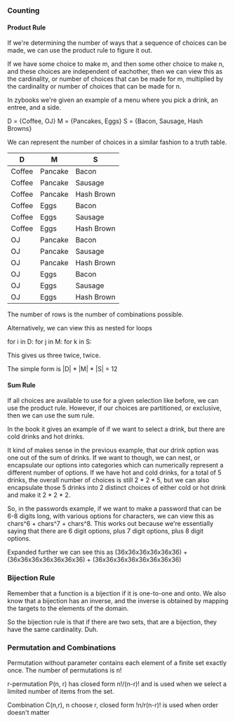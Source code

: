 ### Counting

#### Product Rule

If we're determining the number of ways that a sequence of choices can be made, we can use the product rule to figure it out.

If we have some choice to make m, and then some other choice to make n, and these choices are independent of eachother, then we can view this as the cardinality, or number of choices that can be made for m, multiplied by the cardinality or number of choices that can be made for n.

In zybooks we're given an example of a menu where you pick a drink, an entree, and a side.

D = {Coffee, OJ}
M = {Pancakes, Eggs}
S = {Bacon, Sausage, Hash Browns}

We can represent the number of choices in a similar fashion to a truth table.

| D      | M       | S          |
| ------ | ------- | ---------- |
| Coffee | Pancake | Bacon      |
| Coffee | Pancake | Sausage    |
| Coffee | Pancake | Hash Brown |
| Coffee | Eggs    | Bacon      |
| Coffee | Eggs    | Sausage    |
| Coffee | Eggs    | Hash Brown |
| OJ     | Pancake | Bacon      |
| OJ     | Pancake | Sausage    |
| OJ     | Pancake | Hash Brown |
| OJ     | Eggs    | Bacon      |
| OJ     | Eggs    | Sausage    |
| OJ     | Eggs    | Hash Brown |

The number of rows is the number of combinations possible.

Alternatively, we can view this as nested for loops

for i in D:
	for j in M:
		for k in S:

This gives us three twice, twice.

The simple form is |D| * |M| * |S| = 12

#### Sum Rule

If all choices are available to use for a given selection like before, we can use the product rule. However, if our choices are partitioned, or exclusive, then we can use the sum rule.

In the book it gives an example of if we want to select a drink, but there are cold drinks and hot drinks. 

It kind of makes sense in the previous example, that our drink option was one out of the sum of drinks. If we want to though, we can nest, or encapsulate our options into categories which can numerically represent a different number of options. If we have hot and cold drinks, for a total of 5 drinks, the overall number of choices is still 2 * 2 * 5, but we can also encapsulate those 5 drinks into 2 distinct choices of either cold or hot drink and make it 2 * 2 * 2.

So, in the passwords example, if we want to make a password that can be 6-8 digits long, with various options for characters, we can view this as chars^6 + chars^7 + chars^8. This works out because we're essentially saying that there are 6 digit options, plus 7 digit options, plus 8 digit options.

Expanded further we can see this as (36x36x36x36x36x36) + (36x36x36x36x36x36x36) + (36x36x36x36x36x36x36x36)

### Bijection Rule

Remember that a function is a bijection if it is one-to-one and onto. We also know that a bijection has an inverse, and the inverse is obtained by mapping the targets to the elements of the domain.

So the bijection rule is that if there are two sets, that are a bijection, they have the same cardinality. Duh.

### Permutation and Combinations

Permutation without parameter contains each element of a finite set exactly once. The number of permutations is n!

r-permutation P(n, r) has closed form n!/(n-r)! and is used when we select a limited number of items from the set.

Combination C(n,r), n choose r, closed form !n/r(n-r)! is used when order doesn't matter